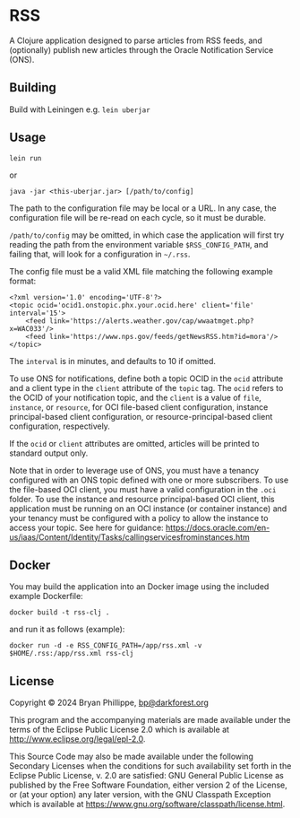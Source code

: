 # RSS

A Clojure application designed to parse articles from RSS feeds, and (optionally) publish new articles through the Oracle Notification Service (ONS).

## Building

Build with Leiningen e.g. `lein uberjar`

## Usage

`lein run`

or

`java -jar <this-uberjar.jar> [/path/to/config]`

The path to the configuration file may be local or a URL. In any case, the configuration file will be re-read on each cycle, so it must be durable.

`/path/to/config` may be omitted, in which case the application will first try reading the path from the environment variable `$RSS_CONFIG_PATH`, and failing that, will look for a configuration in `~/.rss`.

The config file must be a valid XML file matching the following example format:

```
<?xml version='1.0' encoding='UTF-8'?>
<topic ocid='ocid1.onstopic.phx.your.ocid.here' client='file' interval='15'>
    <feed link='https://alerts.weather.gov/cap/wwaatmget.php?x=WAC033'/>
    <feed link='https://www.nps.gov/feeds/getNewsRSS.htm?id=mora'/>
</topic>
```

The `interval` is in minutes, and defaults to 10 if omitted.

To use ONS for notifications, define both a topic OCID in the `ocid` attribute and a client type in the `client` attribute of the `topic` tag.  The `ocid` refers to the OCID of your notification topic, and the `client` is a value of `file`, `instance`, or `resource`, for OCI file-based client configuration, instance principal-based client configuration, or resource-principal-based client configuration, respectively.

If the `ocid` or `client` attributes are omitted, articles will be printed to standard output only.

Note that in order to leverage use of ONS, you must have a tenancy configured with an ONS topic defined with one or more subscribers. To use the file-based OCI client, you must have a valid configuration in the `.oci` folder. To use the instance and resource principal-based OCI client, this application must be running on an OCI instance (or container instance) and your tenancy must be configured with a policy to allow the instance to access your topic. See here for guidance: https://docs.oracle.com/en-us/iaas/Content/Identity/Tasks/callingservicesfrominstances.htm

## Docker

You may build the application into an Docker image using the included example Dockerfile:

`docker build -t rss-clj .`

and run it as follows (example):

`docker run -d -e RSS_CONFIG_PATH=/app/rss.xml -v $HOME/.rss:/app/rss.xml rss-clj`

## License

Copyright © 2024 Bryan Phillippe, <bp@darkforest.org>

This program and the accompanying materials are made available under the terms of the Eclipse Public License 2.0 which is available at http://www.eclipse.org/legal/epl-2.0.

This Source Code may also be made available under the following Secondary Licenses when the conditions for such availability set forth in the Eclipse Public License, v. 2.0 are satisfied: GNU General Public License as published by the Free Software Foundation, either version 2 of the License, or (at your option) any later version, with the GNU Classpath Exception which is available at https://www.gnu.org/software/classpath/license.html.
